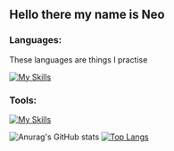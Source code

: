 ## Hello there my name is Neo

### Languages:
<p> These languages are things I practise </p>

[![My Skills](https://skillicons.dev/icons?i=js,react,nodejs,php,html,css)](https://skillicons.dev)

### Tools:
[![My Skills](https://skillicons.dev/icons?i=vscode)](https://skillicons.dev)

![Anurag's GitHub stats](https://github-readme-stats.vercel.app/api?username=naalt0&show_icons=true&theme=monokai) 
[![Top Langs](https://github-readme-stats.vercel.app/api/top-langs/?username=naalt0&hide_progress=false&langs_count=3&theme=monokai)](https://github.com/anuraghazra/github-readme-stats)
<!--
**naalt0/naalt0** is a ✨ _special_ ✨ repository because its `README.md` (this file) appears on your GitHub profile.

Here are some ideas to get you started:

- 🔭 I’m currently working on ...
- 🌱 I’m currently learning ...
- 👯 I’m looking to collaborate on ...
- 🤔 I’m looking for help with ...
- 💬 Ask me about ...
- 📫 How to reach me: ...
- 😄 Pronouns: ...
- ⚡ Fun fact: ...
-->
